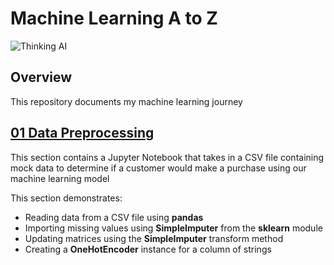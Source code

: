 # Machine Learning A to Z
![Thinking AI](https://imageio.forbes.com/specials-images/dam/imageserve/966248982/960x0.jpg?format=jpg&width=960)

## Overview
This repository documents my machine learning journey
## [01 Data Preprocessing](https://github.com/jerrvonewing/machine-learning-a-to-z/blob/main/01-Data-Preprocessing/data_preprocessing.ipynb)
This section contains a Jupyter Notebook that takes in a CSV file containing mock data to determine if a customer would make a purchase using our machine learning model

This section demonstrates:

- Reading data from a CSV file using **pandas**
- Importing missing values using **SimpleImputer** from the **sklearn** module
- Updating matrices using the **SimpleImputer** transform method
- Creating a **OneHotEncoder** instance for a column of strings